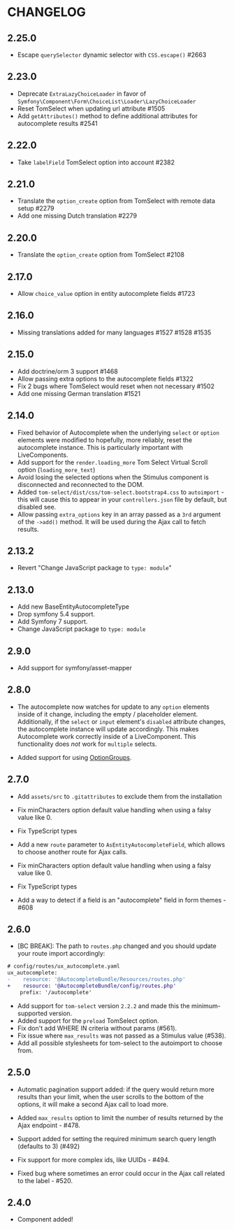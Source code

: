 # CHANGELOG

## 2.25.0

-   Escape `querySelector` dynamic selector with `CSS.escape()` #2663

## 2.23.0

-   Deprecate `ExtraLazyChoiceLoader` in favor of `Symfony\Component\Form\ChoiceList\Loader\LazyChoiceLoader`
-   Reset TomSelect when updating url attribute #1505
-   Add `getAttributes()` method to define additional attributes for autocomplete results #2541

## 2.22.0

-   Take `labelField` TomSelect option into account #2382

## 2.21.0

-   Translate the `option_create` option from TomSelect with remote data setup #2279
-   Add one missing Dutch translation #2279

## 2.20.0

-   Translate the `option_create` option from TomSelect #2108

## 2.17.0

-   Allow `choice_value` option in entity autocomplete fields #1723

## 2.16.0

-   Missing translations added for many languages #1527 #1528 #1535

## 2.15.0

-   Add doctrine/orm 3 support #1468
-   Allow passing extra options to the autocomplete fields #1322
-   Fix 2 bugs where TomSelect would reset when not necessary #1502
-   Add one missing German translation #1521

## 2.14.0

-   Fixed behavior of Autocomplete when the underlying `select` or `option`
    elements were modified to hopefully, more reliably, reset the autocomplete
    instance. This is particularly important with LiveComponents.
-   Add support for the `render.loading_more` Tom Select Virtual Scroll option (`loading_more_text`)
-   Avoid losing the selected options when the Stimulus component is disconnected
    and reconnected to the DOM.
-   Added `tom-select/dist/css/tom-select.bootstrap4.css` to `autoimport` - this
    will cause this to appear in your `controllers.json` file by default, but disabled
    see.
-   Allow passing `extra_options` key in an array passed as a `3rd` argument of the `->add()` method.
    It will be used during the Ajax call to fetch results.

## 2.13.2

-   Revert "Change JavaScript package to `type: module`"

## 2.13.0

-   Add new BaseEntityAutocompleteType
-   Drop symfony 5.4 support.
-   Add Symfony 7 support.
-   Change JavaScript package to `type: module`

## 2.9.0

-   Add support for symfony/asset-mapper

## 2.8.0

-   The autocomplete now watches for update to any `option` elements inside of
    it change, including the empty / placeholder element. Additionally, if the
    `select` or `input` element's `disabled` attribute changes, the autocomplete
    instance will update accordingly. This makes Autocomplete work correctly inside
    of a LiveComponent. This functionality does _not_ work for `multiple` selects.

-   Added support for using [OptionGroups](https://tom-select.js.org/examples/optgroups/).

## 2.7.0

-   Add `assets/src` to `.gitattributes` to exclude them from the installation

-   Fix minCharacters option default value handling when using a falsy value like 0.

-   Fix TypeScript types

-   Add a new `route` parameter to `AsEntityAutocompleteField`, which allows to choose another route for Ajax calls.

-   Fix minCharacters option default value handling when using a falsy value like 0.

-   Fix TypeScript types

-   Add a way to detect if a field is an "autocomplete" field in form themes - #608

## 2.6.0

-   [BC BREAK]: The path to `routes.php` changed and you should update your
    route import accordingly:

```diff
# config/routes/ux_autocomplete.yaml
ux_autocomplete:
-    resource: '@AutocompleteBundle/Resources/routes.php'
+    resource: '@AutocompleteBundle/config/routes.php'
    prefix: '/autocomplete'
```

-   Add support for `tom-select` version `2.2.2` and made this the minimum-supported
    version.
-   Added support for the `preload` TomSelect option.
-   Fix don't add WHERE IN criteria without params (#561).
-   Fix issue where `max_results` was not passed as a Stimulus value (#538).
-   Add all possible stylesheets for tom-select to the autoimport to choose from.

## 2.5.0

-   Automatic pagination support added: if the query would return more results
    than your limit, when the user scrolls to the bottom of the options, it will
    make a second Ajax call to load more.

-   Added `max_results` option to limit the number of results returned by the
    Ajax endpoint - #478.

-   Support added for setting the required minimum search query length (defaults to 3) (#492)

-   Fix support for more complex ids, like UUIDs - #494.

-   Fixed bug where sometimes an error could occur in the Ajax call related to
    the label - #520.

## 2.4.0

-   Component added!
